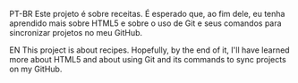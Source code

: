 PT-BR
Este projeto é sobre receitas. É esperado que, ao fim dele, eu tenha aprendido mais sobre HTML5 e sobre o uso de Git e seus comandos para sincronizar projetos no meu GitHub.

EN
This project is about recipes. Hopefully, by the end of it, I'll have learned more about HTML5 and about using Git and its commands to sync projects on my GitHub.